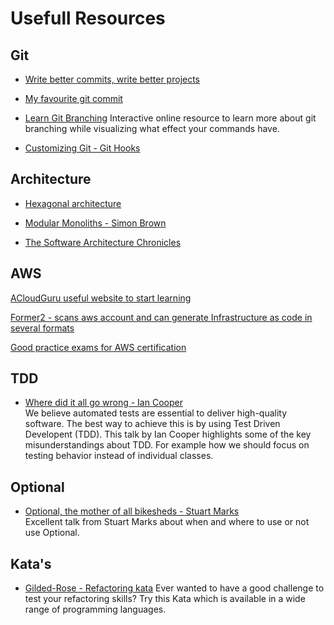 # Usefull Resources

## Git
- [Write better commits, write better projects](https://github.blog/2022-06-30-write-better-commits-build-better-projects/)

- [My favourite git commit](https://dhwthompson.com/2019/my-favourite-git-commit)

- [Learn Git Branching](https://learngitbranching.js.org/)
Interactive online resource to learn more about git branching while visualizing what effect your commands have.

- [Customizing Git - Git Hooks](https://git-scm.com/book/en/v2/Customizing-Git-Git-Hooks)


## Architecture
- [Hexagonal architecture](https://medium.com/ssense-tech/hexagonal-architecture-there-are-always-two-sides-to-every-story-bc0780ed7d9c)

- [Modular Monoliths - Simon Brown](https://www.youtube.com/watch?v=5OjqD-ow8GE)

- [The Software Architecture Chronicles](https://herbertograca.com/2017/07/03/the-software-architecture-chronicles/)

## AWS
[ACloudGuru useful website to start learning](https://acloudguru.com/)

[Former2 - scans aws account and can generate Infrastructure as code in several formats](https://former2.com/)


[Good practice exams for AWS certification](https://www.udemy.com/user/jonjonbonso/)

## TDD
- [Where did it all go wrong - Ian Cooper](https://www.youtube.com/watch?v=EZ05e7EMOLM)  
We believe automated tests are essential to deliver high-quality software.
The best way to achieve this is by using Test Driven Developent (TDD).
This talk by Ian Cooper highlights some of the key misunderstandings about TDD.
For example how we should focus on testing behavior instead of individual classes.

## Optional
- [Optional, the mother of all bikesheds - Stuart Marks](https://www.youtube.com/watch?v=Ej0sss6cq14)  
Excellent talk from Stuart Marks about when and where to use or not use Optional.

## Kata's
- [Gilded-Rose - Refactoring kata](https://github.com/emilybache/GildedRose-Refactoring-Kata)
Ever wanted to have a good challenge to test your refactoring skills? Try this Kata which is available in a wide range of programming languages. 
